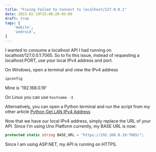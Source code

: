 ```yaml
---
title: "Fixing Failed to Connect to localhost/127.0.0.1"
date: 2023-02-19T15:48:20-05:00
draft: true
tags: [
    'mobile',
    'android',
]
---
```


I wanted to consume a localhost API I had running on localhost/127.0.0.1:7065. So to fix this issue, instead
of requesting a localhost:PORT, use your local IPv4 address and port.

On Windows, open a terminal and view the IPv4 address

```sh
ipconfig
```

Mine is '192.168.0.19'

On Linux you can use `hostname -I`

Alternatively, you can open a Python terminal and run the script from my other article [Python Get LAN IPv4 Address](/posts/python-get-ipv4)

Now that we have our local IPv4 address, simply replace the URL of your API. Since I'm using Uno Platform currently, my BASE URL is now:

```cs
protected static string BASE_URL = "https://192.168.0.19:7065/";
```

Since I am using ASP.NET, my API is running on HTTPS.

